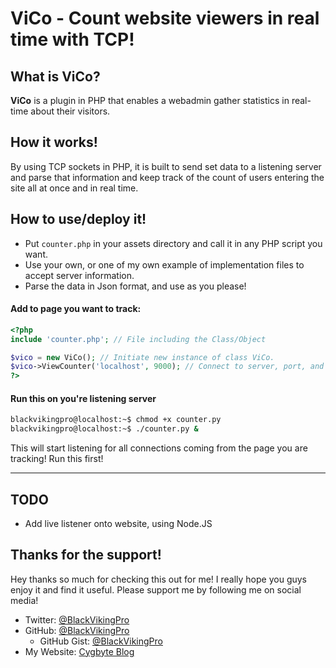 # ViCo - Count website viewers in real time with TCP!

## What is ViCo?
**ViCo** is a plugin in PHP that enables a webadmin gather statistics in real-time about their visitors. 

## How it works!
By using TCP sockets in PHP, it is built to send set data to a listening server and parse that information and keep track of the count of users entering the site all at once and in real time. 

## How to use/deploy it!
* Put `counter.php` in your assets directory and call it in any PHP script you want.
* Use your own, or one of my own example of implementation files to accept server information.
* Parse the data in Json format, and use as you please!


#### Add to page you want to track:
```php
<?php
include 'counter.php'; // File including the Class/Object

$vico = new ViCo(); // Initiate new instance of class ViCo.
$vico->ViewCounter('localhost', 9000); // Connect to server, port, and start logging
?>
```

#### Run this on you're listening server
```bash
blackvikingpro@localhost:~$ chmod +x counter.py
blackvikingpro@localhost:~$ ./counter.py &
```
This will start listening for all connections coming from the page you are tracking! Run this first!

***

## TODO
* Add live listener onto website, using Node.JS

## Thanks for the support!
Hey thanks so much for checking this out for me! I really hope you guys enjoy it and find it useful. Please support me by following me on social media!
* Twitter: [@BlackVikingPro](https://twitter.com/BlackVikingPro)
* GitHub: [@BlackVikingPro](https://github.com/BlackVikingPro)
    * GitHub Gist: [@BlackVikingPro](https://gist.github.com/BlackVikingPro)
* My Website: [Cygbyte Blog](https://www.blackvikingpro.xyz/)